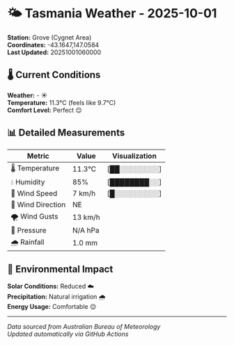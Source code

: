 # 🌤️ Tasmania Weather - 2025-10-01

**Station:** Grove (Cygnet Area)  
**Coordinates:** -43.1647,147.0584  
**Last Updated:** 20251001060000

## 🌡️ Current Conditions

**Weather:** - ☀️  
**Temperature:** 11.3°C (feels like 9.7°C)  
**Comfort Level:** Perfect 😌

## 📊 Detailed Measurements

| Metric | Value | Visualization |
|--------|-------|---------------|
| 🌡️ Temperature | 11.3°C | [██░░░░░░░░] |
| 💧 Humidity | 85% | [████████░░] |
| 💨 Wind Speed | 7 km/h | [█░░░░░░░░░] |
| 🧭 Wind Direction | NE | |
| 🌪️ Wind Gusts | 13 km/h | |
| 🔽 Pressure | N/A hPa | |
| 🌧️ Rainfall | 1.0 mm | |

## 🌱 Environmental Impact

**Solar Conditions:** Reduced ☁️  
**Precipitation:** Natural irrigation 🌧️  
**Energy Usage:** Comfortable 😌

---
*Data sourced from Australian Bureau of Meteorology*  
*Updated automatically via GitHub Actions*
